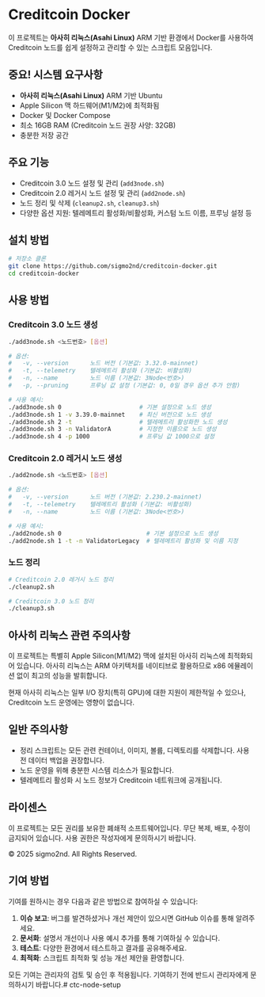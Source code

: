 # Creditcoin Docker

이 프로젝트는 **아사히 리눅스(Asahi Linux)** ARM 기반 환경에서 Docker를 사용하여 Creditcoin 노드를 쉽게 설정하고 관리할 수 있는 스크립트 모음입니다.

## 중요! 시스템 요구사항

- **아사히 리눅스(Asahi Linux)** ARM 기반 Ubuntu
- Apple Silicon 맥 하드웨어(M1/M2)에 최적화됨
- Docker 및 Docker Compose
- 최소 16GB RAM (Creditcoin 노드 권장 사양: 32GB)
- 충분한 저장 공간

## 주요 기능

- Creditcoin 3.0 노드 설정 및 관리 (`add3node.sh`)
- Creditcoin 2.0 레거시 노드 설정 및 관리 (`add2node.sh`)
- 노드 정리 및 삭제 (`cleanup2.sh`, `cleanup3.sh`)
- 다양한 옵션 지원: 텔레메트리 활성화/비활성화, 커스텀 노드 이름, 프루닝 설정 등

## 설치 방법

```bash
# 저장소 클론
git clone https://github.com/sigmo2nd/creditcoin-docker.git
cd creditcoin-docker
```

## 사용 방법

### Creditcoin 3.0 노드 생성

```bash
./add3node.sh <노드번호> [옵션]

# 옵션:
#   -v, --version      노드 버전 (기본값: 3.32.0-mainnet)
#   -t, --telemetry    텔레메트리 활성화 (기본값: 비활성화)
#   -n, --name         노드 이름 (기본값: 3Node<번호>)
#   -p, --pruning      프루닝 값 설정 (기본값: 0, 0일 경우 옵션 추가 안함)

# 사용 예시:
./add3node.sh 0                      # 기본 설정으로 노드 생성
./add3node.sh 1 -v 3.39.0-mainnet    # 최신 버전으로 노드 생성
./add3node.sh 2 -t                   # 텔레메트리 활성화한 노드 생성
./add3node.sh 3 -n ValidatorA        # 지정한 이름으로 노드 생성
./add3node.sh 4 -p 1000              # 프루닝 값 1000으로 설정
```

### Creditcoin 2.0 레거시 노드 생성

```bash
./add2node.sh <노드번호> [옵션]

# 옵션:
#   -v, --version      노드 버전 (기본값: 2.230.2-mainnet)
#   -t, --telemetry    텔레메트리 활성화 (기본값: 비활성화)
#   -n, --name         노드 이름 (기본값: 3Node<번호>)

# 사용 예시:
./add2node.sh 0                        # 기본 설정으로 노드 생성
./add2node.sh 1 -t -n ValidatorLegacy  # 텔레메트리 활성화 및 이름 지정
```

### 노드 정리

```bash
# Creditcoin 2.0 레거시 노드 정리
./cleanup2.sh

# Creditcoin 3.0 노드 정리
./cleanup3.sh
```

## 아사히 리눅스 관련 주의사항

이 프로젝트는 특별히 Apple Silicon(M1/M2) 맥에 설치된 아사히 리눅스에 최적화되어 있습니다. 아사히 리눅스는 ARM 아키텍처를 네이티브로 활용하므로 x86 에뮬레이션 없이 최고의 성능을 발휘합니다.

현재 아사히 리눅스는 일부 I/O 장치(특히 GPU)에 대한 지원이 제한적일 수 있으나, Creditcoin 노드 운영에는 영향이 없습니다.

## 일반 주의사항

- 정리 스크립트는 모든 관련 컨테이너, 이미지, 볼륨, 디렉토리를 삭제합니다. 사용 전 데이터 백업을 권장합니다.
- 노드 운영을 위해 충분한 시스템 리소스가 필요합니다.
- 텔레메트리 활성화 시 노드 정보가 Creditcoin 네트워크에 공개됩니다.

## 라이센스

이 프로젝트는 모든 권리를 보유한 폐쇄적 소프트웨어입니다. 무단 복제, 배포, 수정이 금지되어 있습니다. 사용 권한은 작성자에게 문의하시기 바랍니다.

© 2025 sigmo2nd. All Rights Reserved.

## 기여 방법

기여를 원하시는 경우 다음과 같은 방법으로 참여하실 수 있습니다:

1. **이슈 보고**: 버그를 발견하셨거나 개선 제안이 있으시면 GitHub 이슈를 통해 알려주세요.
2. **문서화**: 설명서 개선이나 사용 예시 추가를 통해 기여하실 수 있습니다.
3. **테스트**: 다양한 환경에서 테스트하고 결과를 공유해주세요.
4. **최적화**: 스크립트 최적화 및 성능 개선 제안을 환영합니다.

모든 기여는 관리자의 검토 및 승인 후 적용됩니다. 기여하기 전에 반드시 관리자에게 문의하시기 바랍니다.# ctc-node-setup
